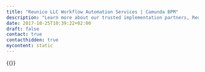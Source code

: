 ```yaml
---
title: "Reunico LLC Workflow Automation Services | Camunda BPM"
description: "Learn more about our trusted implementation partners, Reunico LLC. Camunda is the leader for workflow automation & business process management. Get your 30 day trial today."
date: 2017-10-25T10:39:22+02:00
draft: false
contact: true
contacthidden: true
mycontent: static
---
```

{{<partner-single
company="Reunico LLC"
type="si"
website="http://reunico.com"
countrycode="RU"
city="Moscow"
description="Reunico is an international team, based in Moscow, Russia (HQ, CIS coverage) and UlaanBaatar, Mongolia, Asia and Pacific region. With a vast experience of developing a software products for a financial institutions we now concentrated on the full stack business processes automation: analysis, modeling, development and implementation. "
siregion="emea,apac"
level="certified"
logo="//images.ctfassets.net/vpidbgnakfvf/25RdpupPSJDlhP3ToAkzu7/d45fbc285262cb66a0726626eedbe718/reunico_llc_logo.png">}}